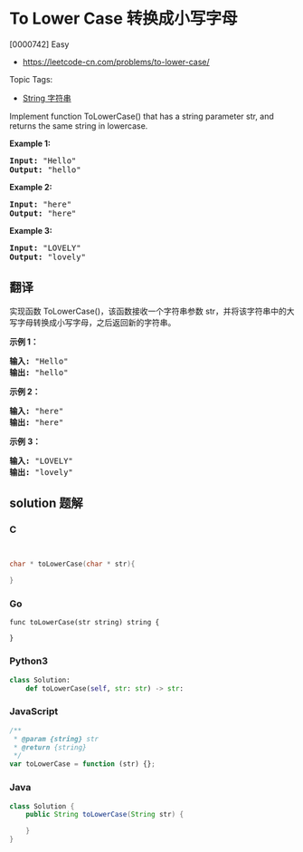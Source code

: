 # To Lower Case 转换成小写字母

[0000742] Easy

- https://leetcode-cn.com/problems/to-lower-case/

Topic Tags:

- [String 字符串](https://leetcode-cn.com/tag/string/)

Implement function ToLowerCase() that has a string parameter str, and returns the same string in lowercase.

**Example 1:**

<pre><strong>Input: </strong><span id="example-input-1-1">"Hello"</span>
<strong>Output: </strong><span id="example-output-1">"hello"</span>
</pre>

**Example 2:**

<pre><strong>Input: </strong><span id="example-input-2-1">"here"</span>
<strong>Output: </strong><span id="example-output-2">"here"</span>
</pre>

**Example 3:**

<pre><strong>Input: </strong><span id="example-input-3-1">"LOVELY"</span>
<strong>Output: </strong><span id="example-output-3">"lovely"</span>
</pre>

## 翻译

实现函数 ToLowerCase()，该函数接收一个字符串参数 str，并将该字符串中的大写字母转换成小写字母，之后返回新的字符串。

**示例 1：**

<pre><strong>输入: </strong>"Hello"
<strong>输出: </strong>"hello"</pre>

**示例 2：**

<pre><strong>输入: </strong>"here"
<strong>输出: </strong>"here"</pre>

**示例** **3：**

<pre><strong>输入: </strong>"LOVELY"
<strong>输出: </strong>"lovely"
</pre>

## solution 题解

### C

```c


char * toLowerCase(char * str){

}


```

### Go

```golang
func toLowerCase(str string) string {

}
```

### Python3

```python
class Solution:
    def toLowerCase(self, str: str) -> str:

```

### JavaScript

```javascript
/**
 * @param {string} str
 * @return {string}
 */
var toLowerCase = function (str) {};
```

### Java

```java
class Solution {
    public String toLowerCase(String str) {

    }
}
```

